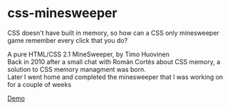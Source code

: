 # css-minesweeper

CSS doesn't have built in memory, so how can a CSS only minesweeper game remember every click that you do?

A pure HTML/CSS 2.1 MineSweeper, by Timo Huovinen  
Back in 2010 after a small chat with Román Cortés about CSS memory, a solution to CSS memory managment was born.  
Later I went home and completed the minesweeper that I was working on for a couple of weeks  

[Demo](https://thlib.github.io/css-minesweeper/)
